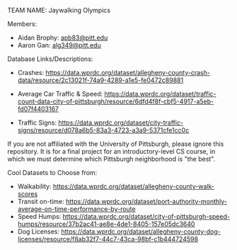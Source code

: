 TEAM NAME: Jaywalking Olympics

Members:
* Aidan Brophy: apb83@pitt.edu
* Aaron Gan: alg349@pitt.edu

Database Links/Descriptions:

* Crashes: https://data.wprdc.org/dataset/allegheny-county-crash-data/resource/2c13021f-74a9-4289-a1e5-fe0472c89881

* Average Car Traffic & Speed: https://data.wprdc.org/dataset/traffic-count-data-city-of-pittsburgh/resource/6dfd4f8f-cbf5-4917-a5eb-fd07f4403167

* Traffic Signs: https://data.wprdc.org/dataset/city-traffic-signs/resource/d078a6b5-83a3-4723-a3a9-5371cfe1cc0c

If you are not affiliated with the University of Pittsburgh, please ignore this repository.
It is for a final project for an introductory-level CS course, in which we must determine which Pittsburgh neighborhood is "the best".


Cool Datasets to Choose from:
* Walkability: https://data.wprdc.org/dataset/allegheny-county-walk-scores
* Transit on-time: https://data.wprdc.org/dataset/port-authority-monthly-average-on-time-performance-by-route
* Speed Humps: https://data.wprdc.org/dataset/city-of-pittsburgh-speed-humps/resource/37b2ac41-ae8e-4de1-8405-157e05dc3640
* Dog Licenses: https://data.wprdc.org/dataset/allegheny-county-dog-licenses/resource/f8ab32f7-44c7-43ca-98bf-c1b444724598

